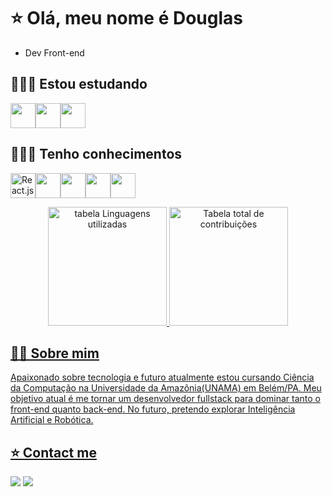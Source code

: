 # ⭐️ Olá, meu nome é Douglas
- Dev Front-end
## 👨🏽‍💻 Estou estudando

<img src="https://cdn.jsdelivr.net/gh/devicons/devicon/icons/react/react-original.svg" width="40" height="40"/><img src="https://cdn.jsdelivr.net/gh/devicons/devicon/icons/nodejs/nodejs-original.svg" width="40" height="40"/><img src="https://cdn.jsdelivr.net/gh/devicons/devicon/icons/mongodb/mongodb-original.svg" width="40" height="40"/>

## 👨🏽‍💻 Tenho conhecimentos

<img alt='React.js' src="https://cdn.jsdelivr.net/gh/devicons/devicon/icons/html5/html5-original.svg" width="40" height="40" /><img src="https://cdn.jsdelivr.net/gh/devicons/devicon/icons/css3/css3-original.svg" width="40" height="40"/><img src="https://cdn.jsdelivr.net/gh/devicons/devicon/icons/javascript/javascript-original.svg" width="40" height="40"/><img src="https://cdn.jsdelivr.net/gh/devicons/devicon/icons/bootstrap/bootstrap-original.svg" width="40" height="40"/><img src="https://cdn.jsdelivr.net/gh/devicons/devicon/icons/mysql/mysql-original.svg" width="40" height="40"/>
<br>
<div align= center>
  <a href="https://github.com/seu-usuário-aqui">
  <img height="190em" src="https://github-readme-stats-Dougladmo.vercel.app/api/top-langs/?username=Ed1Abreu&layout=compact&langs_count=7&theme=react" alt="tabela       Linguagens utilizadas"/>
  <img height="190em" src="https://github-readme-stats-Dougladmo.vercel.app/api?username=Ed1Abreu&show_icons=true&theme=react&include_all_commits=true&count_private=true" alt="Tabela total de contribuições"/>
</div> 

## 🙋‍♂️ Sobre mim

Apaixonado sobre tecnologia e futuro atualmente estou cursando Ciência da Computação na Universidade da Amazônia(UNAMA) em Belém/PA.
Meu objetivo atual é me tornar um desenvolvedor fullstack para dominar tanto o front-end quanto
back-end. No futuro, pretendo explorar Inteligência Artificial e Robótica.

## ⭐ Contact me

<div>
<a href="https://instagram.com/Dougladmo" target="_blank"><img src="https://img.shields.io/badge/-Instagram-%23E4405F?style=for-the-badge&logo=instagram&logoColor=white" target="_blank"></a>
<a href="https://www.linkedin.com/in/douglas-oliveira-5927751b2/" target="_blank"><img src="https://img.shields.io/badge/-LinkedIn-%230077B5?style=for-the-badge&logo=linkedin&logoColor=white" target="_blank"></a>   
</div>
